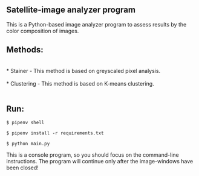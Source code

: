 ## Satellite-image analyzer program

This is a Python-based image analyzer program to assess results by the color composition of images.
## Methods:
<br/>
 * Stainer - This method is based on greyscaled pixel analysis.<br/><br/>
 * Clustering - This method is based on K-means clustering.<br/><br/>

## Run:

```$ pipenv shell```

```$ pipenv install -r requirements.txt```

```$ python main.py```

This is a console program, so you should focus on the command-line instructions. The program will continue only after the image-windows have been closed!